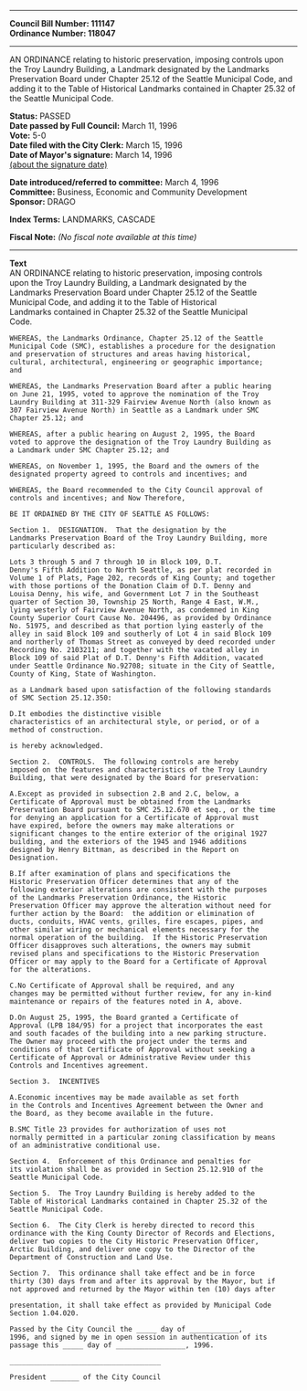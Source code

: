 * * * * *  
  
**Council Bill Number: [](#h0)[](#h2)111147**   
**Ordinance Number: 118047**  
  
* * * * *  
  
AN ORDINANCE relating to historic preservation, imposing controls upon the Troy Laundry Building, a Landmark designated by the Landmarks Preservation Board under Chapter 25.12 of the Seattle Municipal Code, and adding it to the Table of Historical Landmarks contained in Chapter 25.32 of the Seattle Municipal Code.  
  
**Status:** PASSED   
**Date passed by Full Council:** March 11, 1996   
**Vote:** 5-0   
**Date filed with the City Clerk:** March 15, 1996   
**Date of Mayor's signature:** March 14, 1996   
[(about the signature date)](/~public/approvaldate.htm)   
  
  
**Date introduced/referred to committee:** March 4, 1996   
**Committee:** Business, Economic and Community Development   
**Sponsor:** DRAGO   
  
**Index Terms:** LANDMARKS, CASCADE  
  
**Fiscal Note:** *(No fiscal note available at this time)*  
  
* * * * *  
  
**Text**  
    AN ORDINANCE relating to historic preservation, imposing controls  
    upon the Troy Laundry Building, a Landmark designated by the  
    Landmarks Preservation Board under Chapter 25.12 of the Seattle  
    Municipal Code, and adding it to the Table of Historical  
    Landmarks contained in Chapter 25.32 of the Seattle Municipal  
    Code.  
  
    WHEREAS, the Landmarks Ordinance, Chapter 25.12 of the Seattle  
    Municipal Code (SMC), establishes a procedure for the designation  
    and preservation of structures and areas having historical,  
    cultural, architectural, engineering or geographic importance;  
    and  
  
    WHEREAS, the Landmarks Preservation Board after a public hearing  
    on June 21, 1995, voted to approve the nomination of the Troy  
    Laundry Building at 311-329 Fairview Avenue North (also known as  
    307 Fairview Avenue North) in Seattle as a Landmark under SMC  
    Chapter 25.12; and  
  
    WHEREAS, after a public hearing on August 2, 1995, the Board  
    voted to approve the designation of the Troy Laundry Building as  
    a Landmark under SMC Chapter 25.12; and  
  
    WHEREAS, on November 1, 1995, the Board and the owners of the  
    designated property agreed to controls and incentives; and  
  
    WHEREAS, the Board recommended to the City Council approval of  
    controls and incentives; and Now Therefore,  
  
    BE IT ORDAINED BY THE CITY OF SEATTLE AS FOLLOWS:  
  
    Section 1.  DESIGNATION.  That the designation by the  
    Landmarks Preservation Board of the Troy Laundry Building, more  
    particularly described as:  
  
    Lots 3 through 5 and 7 through 10 in Block 109, D.T.  
    Denny's Fifth Addition to North Seattle, as per plat recorded in  
    Volume 1 of Plats, Page 202, records of King County; and together  
    with those portions of the Donation Claim of D.T. Denny and  
    Louisa Denny, his wife, and Government Lot 7 in the Southeast  
    quarter of Section 30, Township 25 North, Range 4 East, W.M.,  
    lying westerly of Fairview Avenue North, as condemned in King  
    County Superior Court Cause No. 204496, as provided by Ordinance  
    No. 51975, and described as that portion lying easterly of the  
    alley in said Block 109 and southerly of Lot 4 in said Block 109  
    and northerly of Thomas Street as conveyed by deed recorded under  
    Recording No. 2103211; and together with the vacated alley in  
    Block 109 of said Plat of D.T. Denny's Fifth Addition, vacated  
    under Seattle Ordinance No.92708; situate in the City of Seattle,  
    County of King, State of Washington.  
  
    as a Landmark based upon satisfaction of the following standards  
    of SMC Section 25.12.350:  
  
    D.It embodies the distinctive visible  
    characteristics of an architectural style, or period, or of a  
    method of construction.  
  
    is hereby acknowledged.  
  
    Section 2.  CONTROLS.  The following controls are hereby  
    imposed on the features and characteristics of the Troy Laundry  
    Building, that were designated by the Board for preservation:  
  
    A.Except as provided in subsection 2.B and 2.C, below, a  
    Certificate of Approval must be obtained from the Landmarks  
    Preservation Board pursuant to SMC 25.12.670 et seq., or the time  
    for denying an application for a Certificate of Approval must  
    have expired, before the owners may make alterations or  
    significant changes to the entire exterior of the original 1927  
    building, and the exteriors of the 1945 and 1946 additions  
    designed by Henry Bittman, as described in the Report on  
    Designation.  
  
    B.If after examination of plans and specifications the  
    Historic Preservation Officer determines that any of the  
    following exterior alterations are consistent with the purposes  
    of the Landmarks Preservation Ordinance, the Historic  
    Preservation Officer may approve the alteration without need for  
    further action by the Board:  the addition or elimination of  
    ducts, conduits, HVAC vents, grilles, fire escapes, pipes, and  
    other similar wiring or mechanical elements necessary for the  
    normal operation of the building.  If the Historic Preservation  
    Officer disapproves such alterations, the owners may submit  
    revised plans and specifications to the Historic Preservation  
    Officer or may apply to the Board for a Certificate of Approval  
    for the alterations.  
  
    C.No Certificate of Approval shall be required, and any  
    changes may be permitted without further review, for any in-kind  
    maintenance or repairs of the features noted in A, above.  
  
    D.On August 25, 1995, the Board granted a Certificate of  
    Approval (LPB 184/95) for a project that incorporates the east  
    and south facades of the building into a new parking structure.  
    The Owner may proceed with the project under the terms and  
    conditions of that Certificate of Approval without seeking a  
    Certificate of Approval or Administrative Review under this  
    Controls and Incentives agreement.  
  
    Section 3.  INCENTIVES  
  
    A.Economic incentives may be made available as set forth  
    in the Controls and Incentives Agreement between the Owner and  
    the Board, as they become available in the future.  
  
    B.SMC Title 23 provides for authorization of uses not  
    normally permitted in a particular zoning classification by means  
    of an administrative conditional use.  
  
    Section 4.  Enforcement of this Ordinance and penalties for  
    its violation shall be as provided in Section 25.12.910 of the  
    Seattle Municipal Code.  
  
    Section 5.  The Troy Laundry Building is hereby added to the  
    Table of Historical Landmarks contained in Chapter 25.32 of the  
    Seattle Municipal Code.  
  
    Section 6.  The City Clerk is hereby directed to record this  
    ordinance with the King County Director of Records and Elections,  
    deliver two copies to the City Historic Preservation Officer,  
    Arctic Building, and deliver one copy to the Director of the  
    Department of Construction and Land Use.  
  
    Section 7.  This ordinance shall take effect and be in force  
    thirty (30) days from and after its approval by the Mayor, but if  
    not approved and returned by the Mayor within ten (10) days after  
  
    presentation, it shall take effect as provided by Municipal Code  
    Section 1.04.020.  
  
    Passed by the City Council the _____ day of ____________,  
    1996, and signed by me in open session in authentication of its  
    passage this _____ day of _________________, 1996.  
  
    _____________________________________  
  
    President _______ of the City Council  
